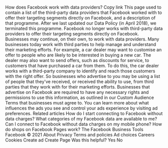 How does Facebook work with data providers?
Copy link
This page used to contain a list of the third-party data providers that Facebook worked with to offer their targeting segments directly on Facebook, and a description of that programme. After we last updated our Data Policy (in April 2018), we terminated this programme. Facebook no longer works with third-party data providers to offer their targeting segments directly on Facebook.
Businesses may continue, on their own, to work with data providers. Many businesses today work with third parties to help manage and understand their marketing efforts. For example, a car dealer may want to customise an offer to people who are likely to be interested in buying a new car. The dealer may also want to send offers, such as discounts for service, to customers that have purchased a car from them. To do this, the car dealer works with a third-party company to identify and reach those customers with the right offer.
So businesses who advertise to you may be using a list of people that they've received, or received the ability to use, from third parties that they work with for their marketing efforts. Businesses that advertise on Facebook are required to have any necessary rights and permissions to use this information, as outlined in our Custom Audience Terms that businesses must agree to.
You can learn more about what influences the ads you see and control your ads experience by visiting ad preferences.
Related articles
How do I start connecting to Facebook without data charges?
What categories of my Facebook data are available to me?
Can I connect to Facebook without data charges on my mobile phone?
How do shops on Facebook Pages work?
The Facebook Business Tools
Facebook © 2021
About
Privacy
Terms and policies
Ad choices
Careers
Cookies
Create ad
Create Page
Was this helpful?
Yes
No